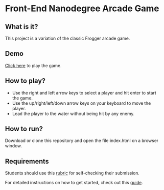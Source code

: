 Front-End Nanodegree Arcade Game
================================

What is it?
------------
This project is a variation of the classic Frogger arcade game.

Demo
------------
  [Click here](https://google.com) to play the game.

How to play?
------------
 - Use the right and left arrow keys to select a player and hit enter to start the game.
 - Use the up/right/left/down arrow keys on your keyboard to move the player.
 - Lead the player to the water without being hit by any enemy.

How to run?
-----------
Download or clone this repository and open the file index.html on a browser window.

Requirements
------------
Students should use this [rubric](https://review.udacity.com/#!/projects/2696458597/rubric) for self-checking their submission.

For detailed instructions on how to get started, check out this [guide](https://docs.google.com/document/d/1v01aScPjSWCCWQLIpFqvg3-vXLH2e8_SZQKC8jNO0Dc/pub?embedded=true).

